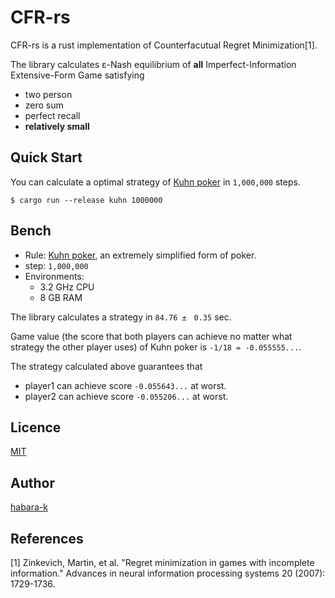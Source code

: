 # CFR-rs

CFR-rs is a rust implementation of Counterfacutual Regret Minimization[1]. 

The library calculates ε-Nash equilibrium of **all** Imperfect-Information Extensive-Form Game satisfying 
- two person
- zero sum
- perfect recall
- **relatively small**

## Quick Start

You can calculate a optimal strategy of [Kuhn poker](https://en.wikipedia.org/wiki/Kuhn_poker) in `1,000,000` steps.
```
$ cargo run --release kuhn 1000000
```

## Bench

- Rule: [Kuhn poker](https://en.wikipedia.org/wiki/Kuhn_poker), an extremely simplified form of poker.
- step: `1,000,000`
- Environments:
  - 3.2 GHz CPU
  - 8 GB RAM

The library calculates a strategy in `84.76 ±　0.35` sec.

Game value (the score that both players can achieve no matter what strategy the other player uses) of Kuhn poker is `-1/18 = -0.055555...`.

The strategy calculated above guarantees that

- player1 can achieve score `-0.055643...` at worst.
- player2 can achieve score `-0.055206...` at worst.

## Licence

[MIT](https://github.com/habara-k/cfr-rs/blob/main/LICENSE)

## Author

[habara-k](https://github.com/habara-k)

## References

[1] Zinkevich, Martin, et al. "Regret minimization in games with incomplete information." Advances in neural information processing systems 20 (2007): 1729-1736.
